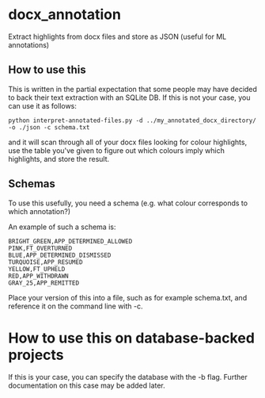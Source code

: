 # docx_annotation
Extract highlights from docx files and store as JSON (useful for ML annotations)


## How to use this

This is written in the partial expectation that some people may have decided to back their text extraction with an SQLite DB. 
If this is not your case, you can use it as follows:

```python interpret-annotated-files.py -d ../my_annotated_docx_directory/  -o ./json -c schema.txt```

and it will scan through all of your docx files looking for colour highlights, use the table you've given to figure out which colours imply which highlights, and store the result. 

## Schemas

To use this usefully, you need a schema (e.g. what colour corresponds to which annotation?)

An example of such a schema is:

```
BRIGHT_GREEN,APP_DETERMINED_ALLOWED
PINK,FT_OVERTURNED
BLUE,APP_DETERMINED_DISMISSED
TURQUOISE,APP_RESUMED
YELLOW,FT_UPHELD
RED,APP_WITHDRAWN
GRAY_25,APP_REMITTED
```

Place your version of this into a file, such as for example schema.txt, and reference it on the command line with -c. 

# How to use this on database-backed projects

If this is your case, you can specify the database with the -b flag. 
Further documentation on this case may be added later.
